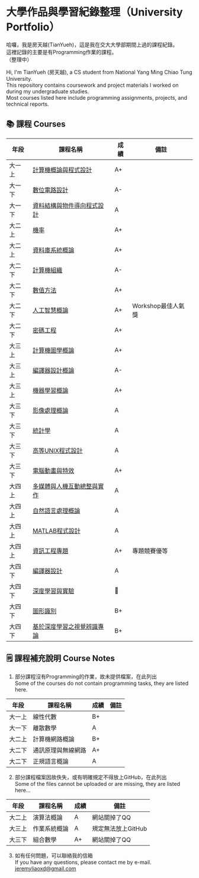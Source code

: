 # 大學作品與學習紀錄整理（University Portfolio）

哈囉，我是房天越(TianYueh)，這是我在交大大學部期間上過的課程紀錄。  
這裡記錄的主要是有Programming作業的課程。  
（整理中）

Hi, I'm TianYueh (房天越), a CS student from National Yang Ming Chiao Tung University.  
This repository contains coursework and project materials I worked on during my undergraduate studies.  
Most courses listed here include programming assignments, projects, and technical reports.

## 📚 課程 Courses

| 年段 | 課程名稱 | 成績 | 備註 |
|------|------|------|------|
| 大一上 | [計算機概論與程式設計](大一_Freshman/Intro_to_Programming) | A+ |
| 大一下 | [數位電路設計](大一_Freshman/Digital_Circuit_Design) | A- |
| 大一下 | [資料結構與物件導向程式設計](大一_Freshman/Object_Oriented_Programming) | A |
| 大二上 | [機率](大二_Sophomore/Probability) | A+ |
| 大二上 | [資料庫系統概論](大二_Sophomore/Intro_to_Database_Systems) | A+ |
| 大二下 | [計算機組織](大二_Sophomore/Computer_Organization) | A- |
| 大二下 | [數值方法](大二_Sophomore/Numerical_Methods) | A+ |
| 大二下 | [人工智慧概論](大二_Sophomore/Intro_to_AI) | A+ | Workshop最佳人氣獎 |
| 大二下 | [密碼工程](大二_Sophomore/Cryptography_Engineering) | A+ | 
| 大三上 | [計算機圖學概論](大三_Junior/Intro_to_Computer_Graphics) | A+ |
| 大三上 | [編譯器設計概論](大三_Junior/Intro_to_Compiler_Design) | A- |
| 大三上 | [機器學習概論](大三_Junior/Intro_to_ML) | A+ |
| 大三下 | [影像處理概論](大三_Junior/Intro_to_Image_Processing) | A |
| 大三下 | [統計學](大三_Junior/Statistics) | A |
| 大三下 | [高等UNIX程式設計](大三_Junior/UNIX_Programming) | A |
| 大三下 | [電腦動畫與特效](大三_Junior/Computer_Animation_and_Special_Effects) | A+ |
| 大四上 | [多媒體與人機互動總整與實作](大四_Senior/Multimedia_HCI_Capstone) | A |
| 大四上 | [自然語言處理概論](大四_Senior/Intro_to_NLP) | A |
| 大四上 | [MATLAB程式設計](大四_Senior/MATLAB_Programming) | A |
| 大四上 | [資訊工程專題](大四_Senior/CS_Projects) | A+ | 專題競賽優等 |
| 大四下 | [編譯器設計](大四_Senior/Compiler_Design) | A |
| 大四下 | [深度學習與實驗](大四_Senior/DLP) | 🐔 | 
| 大四下 | [圖形識別](大四_Senior/Pattern_Recognition) | B+ |
| 大四下 | [基於深度學習之視覺辨識專論](大四_Senior/Visual_Recognition) | B+ |


## 🗒️ 課程補充說明 Course Notes

1. 部分課程沒有Programming的作業，故未提供檔案，在此列出    
   Some of the courses do not contain programming tasks, they are listed here.  

| 年段 | 課程名稱 | 成績 | 備註 |
|------|------|------|------|
| 大一上 | 線性代數 | B+ |
| 大一下 | 離散數學 | A |
| 大二上 | 計算機網路概論 | B+ |
| 大二下 | 通訊原理與無線網路 | A+ |
| 大二下 | 正規語言概論 | A |

2. 部分課程檔案因故佚失，或有明確規定不得放上GitHub，在此列出  
   Some of the files cannot be uploaded or are missing, they are listed here...   

| 年段 | 課程名稱 | 成績 | 備註 |
|------|------|------|------|
| 大二上 | 演算法概論 | A | 網站關掉了QQ |
| 大三上 | 作業系統概論 | A | 規定無法放上GitHub |
| 大三下 | 組合數學 | A+ | 網站關掉了QQ |

3. 如有任何問題，可以聯絡我的信箱  
   If you have any questions, please contact me by e-mail.  
   jeremyliaoxd@gmail.com
